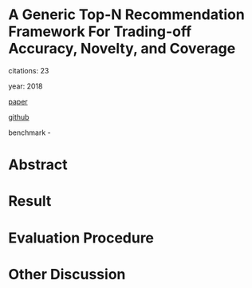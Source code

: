 # A Generic Top-N Recommendation Framework For Trading-off Accuracy, Novelty, and Coverage

citations: 23

year: 2018

[paper](https://arxiv.org/pdf/1803.00146.pdf)

[github](link2)

benchmark - 

# Abstract

# Result

# Evaluation Procedure

# Other Discussion
